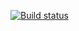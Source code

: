 [![Build status](https://ci.appveyor.com/api/projects/status/tngkxutp4tgq6dwc?svg=true)](https://ci.appveyor.com/project/AlexanderSamisko/ahj-rxjs)